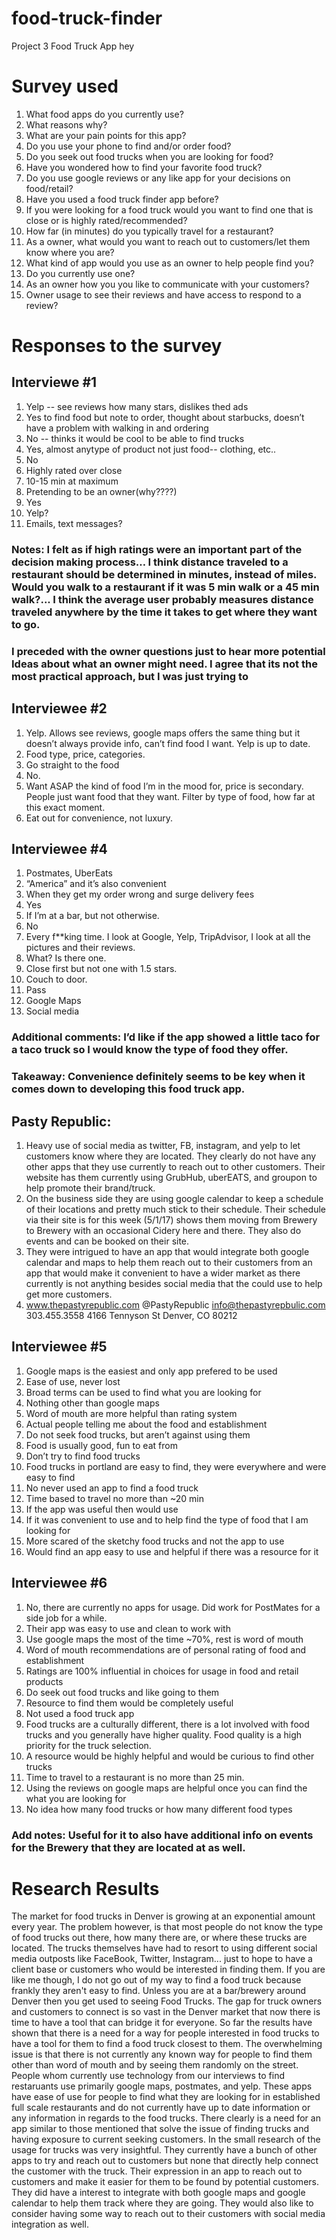 # food-truck-finder
Project 3 Food Truck App
hey
# Survey used
1. What food apps do you currently use?
1. What reasons why?
1. What are your pain points for this app?
1. Do you use your phone to find and/or order food?
1. Do you seek out food trucks when you are looking for food?
1. Have you wondered how to find your favorite food truck?
1. Do you use google reviews or any like app for your decisions on food/retail?
1. Have you used a food truck finder app before?
1. If you were looking for a food truck would you want to find one that is close or is highly rated/recommended?
1. How far (in minutes) do you typically travel for a restaurant?
1. As a owner, what would you want to reach out to customers/let them know where you are?
1. What kind of app would you use as an owner to help people find you?
1. Do you currently use one?
1. As an owner how you you like to communicate with your customers?
1. Owner usage to see their reviews and have access to respond to a review?

# Responses to the survey
## Interviewe #1 
1. Yelp -- see reviews how many stars, dislikes thed ads
1. Yes to find food but note to order, thought about starbucks, doesn’t have a problem with walking in and ordering
1. No -- thinks it would be cool to be able to find trucks
1. Yes, almost anytype of product not just food-- clothing, etc..
1. No
1. Highly rated over close
1. 10-15 min at maximum
1. Pretending to be an owner(why????) 
1. Yes
1. Yelp?
1. Emails, text messages?
### Notes: I felt as if high ratings were an important part of the decision making process… I think distance traveled to a restaurant should be determined in minutes, instead of miles.  Would you walk to a restaurant if it was 5 min walk or a 45 min walk?... I think the average user probably measures distance traveled anywhere by the time it takes to get where they want to go.
### I preceded with the owner questions just to hear more potential Ideas about what an owner might need.   I agree that its not the most practical approach, but I was just trying to

## Interviewee #2

1. Yelp. Allows see reviews, google maps offers the same thing but it doesn’t always provide info, can’t find food I want. Yelp is up to date.
1. Food type, price, categories.
1. Go straight to the food
1. No.
1. Want ASAP the kind of food I’m in the mood for, price is secondary. People just want food that they want. Filter by type of food, how far at this exact moment.
1. Eat out for convenience, not luxury. 

## Interviewee #4
1. Postmates, UberEats
1. “America” and it’s also convenient
1. When they get my order wrong and surge delivery fees
1. Yes
1. If I’m at a bar, but not otherwise.
1. No
1. Every f**king time. I look at Google, Yelp, TripAdvisor, I look at all the pictures and their reviews.
1. What? Is there one.
1. Close first but not one with 1.5 stars.
1. Couch to door.
1. Pass
1. Google Maps
1. Social media
### Additional comments: I’d like if the app showed a little taco for a taco truck so I would know the type of food they offer.

### Takeaway: Convenience definitely seems to be key when it comes down to developing this food truck app. 

## Pasty Republic:
1. Heavy use of social media as twitter, FB, instagram, and yelp to let customers know where they are located. They clearly do not have any other apps that they use currently to reach out to other customers. Their website has them currently using GrubHub, uberEATS, and groupon to help promote their brand/truck.
1. On the business side they are using google calendar to keep a schedule of their locations and pretty much stick to their schedule. Their schedule via their site is for this week (5/1/17) shows them moving from Brewery to Brewery with an occasional Cidery here and there. They also do events and can be booked on their site.
1. They were intrigued to have an app that would integrate both google calendar and maps to help them reach out to their customers from an app that would make it convenient to have a wider market as there currently is not anything besides social media that the could use to help get more customers.
1. www.thepastyrepublic.com
@PastyRepublic
info@thepastyrepbulic.com
303.455.3558
4166 Tennyson St
Denver, CO 80212

## Interviewee #5
1. Google maps is the easiest and only app prefered to be used
1. Ease of use, never lost
1. Broad terms can be used to find what you are looking for
1. Nothing other than google maps
1. Word of mouth are more helpful than rating system
1. Actual people telling me about the food and establishment
1. Do not seek food trucks, but aren’t against using them
1. Food is usually good, fun to eat from
1. Don’t try to find food trucks
1. Food trucks in portland are easy to find, they were everywhere and were easy to find
1. No never used an app to find a food truck
1. Time based to travel no more than ~20 min
1. If the app was useful then would use
1. If it was convenient to use and to help find the type of food that I am looking for
1. More scared of the sketchy food trucks and not the app to use
1. Would find an app easy to use and helpful if there was a resource for it

## Interviewee #6
1. No, there are currently no apps for usage. Did work for PostMates for a side job for a while.
1. Their app was easy to use and clean to work with
1. Use google maps the most of the time ~70%, rest is word of mouth
1. Word of mouth recommendations are of personal rating of food and establishment
1. Ratings are 100% influential in choices for usage in food and retail products
1. Do seek out food trucks and like going to them
1. Resource to find them would be completely useful
1. Not used a food truck app
1. Food trucks are a culturally different, there is a lot involved with food trucks and you generally have higher quality. Food quality is a high priority for the truck selection.
1. A resource would be highly helpful and would be curious to find other trucks
1. Time to travel to a restaurant is no more than 25 min.
1. Using the reviews on google maps are helpful once you can find the what you are looking for
1. No idea how many food trucks or how many different food types

### Add notes: Useful for it to also have additional info on events for the Brewery that they are located at as well.

# Research Results
The market for food trucks in Denver is growing at an exponential amount every year. The problem however, is that most people do not know the type of food trucks out there, how many there are, or where these trucks are located. The trucks themselves have had to resort to using different social media outposts like FaceBook, Twitter, Instagram... just to hope to have a client base or customers who would be interested in finding them. If you are like me though, I do not go out of my way to find a food truck because frankly they aren't easy to find. Unless you are at a bar/brewery around Denver then you get used to seeing Food Trucks. The gap for truck owners and customers to connect is so vast in the Denver market that now there is time to have a tool that can bridge it for everyone.
So far the results have shown that there is a need for a way for people interested in food trucks to have a tool for them to find a food truck closest to them. The overwhelming issue is that there is not currently any known way for people to find them other than word of mouth and by seeing them randomly on the street. People whom currently use technology from our interviews to find restaruants use primarily google maps, postmates, and yelp. These apps have ease of use for people to find what they are looking for in established full scale restaurants and do not currently have up to date information or any information in regards to the food trucks. There clearly is a need for an app similar to those mentioned that solve the issue of finding trucks and having exposure to current seeking customers.
In the small research of the usage for trucks was very insightful. They currently have a bunch of other apps to try and reach out to customers but none that directly help connect the customer with the truck. Their expression in an app to reach out to customers and make it easier for them to be found by potential customers. They did have a interest to integrate with both google maps and google calendar to help them track where they are going. They would also like to consider having some way to reach out to their customers with social media integration as well.
